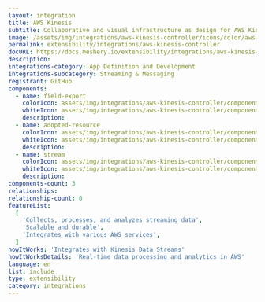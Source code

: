 ```yaml
---
layout: integration
title: AWS Kinesis
subtitle: Collaborative and visual infrastructure as design for AWS Kinesis
image: /assets/img/integrations/aws-kinesis-controller/icons/color/aws-kinesis-controller-color.svg
permalink: extensibility/integrations/aws-kinesis-controller
docURL: https://docs.meshery.io/extensibility/integrations/aws-kinesis-controller
description:
integrations-category: App Definition and Development
integrations-subcategory: Streaming & Messaging
registrant: GitHub
components:
  - name: field-export
    colorIcon: assets/img/integrations/aws-kinesis-controller/components/field-export/icons/color/field-export-color.svg
    whiteIcon: assets/img/integrations/aws-kinesis-controller/components/field-export/icons/white/field-export-white.svg
    description:
  - name: adopted-resource
    colorIcon: assets/img/integrations/aws-kinesis-controller/components/adopted-resource/icons/color/adopted-resource-color.svg
    whiteIcon: assets/img/integrations/aws-kinesis-controller/components/adopted-resource/icons/white/adopted-resource-white.svg
    description:
  - name: stream
    colorIcon: assets/img/integrations/aws-kinesis-controller/components/stream/icons/color/stream-color.svg
    whiteIcon: assets/img/integrations/aws-kinesis-controller/components/stream/icons/white/stream-white.svg
    description:
components-count: 3
relationships:
relationship-count: 0
featureList:
  [
    'Collects, processes, and analyzes streaming data',
    'Scalable and durable',
    'Integrates with various AWS services',
  ]
howItWorks: 'Integrates with Kinesis Data Streams'
howItWorksDetails: 'Real-time data processing and analytics in AWS'
language: en
list: include
type: extensibility
category: integrations
---
```

